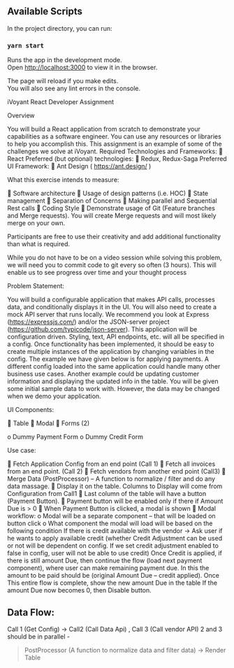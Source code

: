 

## Available Scripts

In the project directory, you can run:

### `yarn start`

Runs the app in the development mode.<br />
Open [http://localhost:3000](http://localhost:3000) to view it in the browser.

The page will reload if you make edits.<br />
You will also see any lint errors in the console.

iVoyant React Developer Assignment

Overview

You will build a React application from scratch to demonstrate your capabilities as a software
engineer. You can use any resources or libraries to help you accomplish this. This assignment is
an example of some of the challenges we solve at iVoyant.
Required Technologies and Frameworks:  React
Preferred (but optional) technologies:  Redux, Redux-Saga
Preferred UI Framework:  Ant Design ( https://ant.design/ )


What this exercise intends to measure:

 Software architecture
 Usage of design patterns (i.e. HOC)  State management  Separation of Concerns  Making parallel and Sequential Rest calls  Coding Style
 Demonstrate usage of Git (Feature branches and Merge requests). You will create
Merge requests and will most likely merge on your own.

Participants are free to use their creativity and add additional functionality than what is
required.

While you do not have to be on a video session while solving this problem, we will need you to
commit code to git every so often (3 hours). This will enable us to see progress over time and
your thought process

Problem Statement:

You will build a configurable application that makes API calls, processes data, and conditionally
displays it in the UI.
You will also need to create a mock API server that runs locally. We recommend you look at
Express (https://expressjs.com/) and/or the JSON-server project
(https://github.com/typicode/json-server).
This application will be configuration driven. Styling, text, API endpoints, etc. will all be specified
in a config. Once functionality has been implemented, it should be easy to create multiple
instances of the application by changing variables in the config.
The example we have given below is for applying payments. A different config loaded into the
same application could handle many other business use cases. Another example could be
updating customer information and displaying the updated info in the table.
You will be given some initial sample data to work with. However, the data may be changed
when we demo your application.

UI Components:

 Table
 Modal
 Forms (2)

o Dummy Payment Form
o Dummy Credit Form

Use case:

  Fetch Application Config from an end point (Call 1)  Fetch all invoices from an end point. (Call 2)  Fetch vendors from another end point (Call3) 
  Merge Data (PostProcessor) – A function to normalize / filter and do any data massage.  Display it on the table. Columns to Display will come from Configuration from Call1
 Last column of the table will have a button (Payment Button).  Payment button will be enabled only if there if Amount Due is > 0
 When Payment Button is clicked, a modal is shown
 Modal workflow:
o Modal will be a separate component – that will be loaded on button click
o What component the modal will load will be based on the following condition
If there is credit available with the vendor -> Ask user if he wants to apply
available credit (whether Credit Adjustment can be used or not will be
dependent on config. If we set credit adjustment enabled to false in
config, user will not be able to use credit)
Once Credit is applied, if there is still amount Due, then continue the flow
(load next payment component), where user can make remaining
payment due. In this the amount to be paid should be (original Amount
Due – credit applied).
Once This entire flow is complete, show the new amount Due in the table
If the amount Due now becomes 0, then Disable button. 

## Data Flow: 

Call 1 (Get Config) -> Call2 (Call Data Api) , Call 3 (Call vendor API) 2 and 3 should be in parallel -
> PostProcessor (A function to normalize data and filter data) -> Render Table